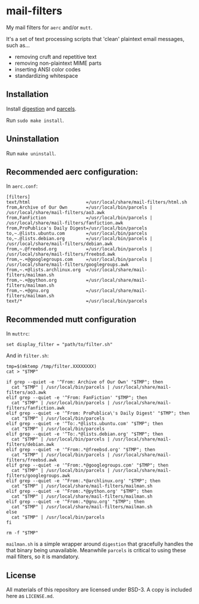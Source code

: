 # mail-filters

My mail filters for `aerc` and/or `mutt`.

It's a set of text processing scripts that 'clean' plaintext email messages,
such as...

 + removing cruft and repetitive text
 + removing non-plaintext MIME parts
 + inserting ANSI color codes
 + standardizing whitespace

## Installation

Install [digestion](https://git.dominic-ricottone.com/~dricottone/digestion)
and [parcels](https://git.dominic-ricottone.com/~dricottone/parcels).

Run `sudo make install`.

## Uninstallation

Run `make uninstall`.

## Recommended aerc configuration:

In `aerc.conf`:

```
[filters]
text/html                     =/usr/local/share/mail-filters/html.sh
from,Archive of Our Own       =/usr/local/bin/parcels | /usr/local/share/mail-filters/ao3.awk
from,FanFiction               =/usr/local/bin/parcels | /usr/local/share/mail-filters/fanfiction.awk
from,ProPublica's Daily Digest=/usr/local/bin/parcels
to,~.@lists.ubuntu.com        =/usr/local/bin/parcels
to,~.@lists.debian.org        =/usr/local/bin/parcels | /usr/local/share/mail-filters/debian.awk
from,~.@freebsd.org           =/usr/local/bin/parcels | /usr/local/share/mail-filters/freebsd.awk
from,~.+@googlegroups.com     =/usr/local/bin/parcels | /usr/local/share/mail-filters/googlegroups.awk
from,~.+@lists.archlinux.org  =/usr/local/share/mail-filters/mailman.sh
from,~.+@python.org           =/usr/local/share/mail-filters/mailman.sh
from,~.+@gnu.org              =/usr/local/share/mail-filters/mailman.sh
text/*                        =/usr/local/bin/parcels
```


## Recommended mutt configuration

In `muttrc`:

```
set display_filter = "path/to/filter.sh"
```

And in `filter.sh`:

```
tmp=$(mktemp /tmp/filter.XXXXXXXX)
cat > "$TMP"

if grep --quiet -e '^From: Archive of Our Own' "$TMP"; then
  cat "$TMP" | /usr/local/bin/parcels | /usr/local/share/mail-filters/ao3.awk
elif grep --quiet -e '^From: FanFiction' "$TMP"; then
  cat "$TMP" | /usr/local/bin/parcels | /usr/local/share/mail-filters/fanfiction.awk
elif grep --quiet -e '^From: ProPublica\'s Daily Digest' "$TMP"; then
  cat "$TMP" | /usr/local/bin/parcels
elif grep --quiet -e '^To:.*@lists.ubuntu.com' "$TMP"; then
  cat "$TMP" | /usr/local/bin/parcels
elif grep --quiet -e '^To:.*@lists.debian.org' "$TMP"; then
  cat "$TMP" | /usr/local/bin/parcels | /usr/local/share/mail-filters/debian.awk
elif grep --quiet -e '^From:.*@freebsd.org' "$TMP"; then
  cat "$TMP" | /usr/local/bin/parcels | /usr/local/share/mail-filters/freebsd.awk
elif grep --quiet -e '^From:.*@googlegroups.com' "$TMP"; then
  cat "$TMP" | /usr/local/bin/parcels | /usr/local/share/mail-filters/googlegroups.awk
elif grep --quiet -e '^From:.*@archlinux.org' "$TMP"; then
  cat "$TMP" | /usr/local/share/mail-filters/mailman.sh
elif grep --quiet -e '^From:.*@python.org' "$TMP"; then
  cat "$TMP" | /usr/local/share/mail-filters/mailman.sh
elif grep --quiet -e '^From:.*@gnu.org' "$TMP"; then
  cat "$TMP" | /usr/local/share/mail-filters/mailman.sh
else
  cat "$TMP" | /usr/local/bin/parcels
fi

rm -f "$TMP"
```

`mailman.sh` is a simple wrapper around `digestion` that gracefully handles the
that binary being unavailable. Meanwhile `parcels` is critical to using these
mail filters, so it is mandatory.

## License

All materials of this repository are licensed under BSD-3. A copy is included
here as `LICENSE.md`.

